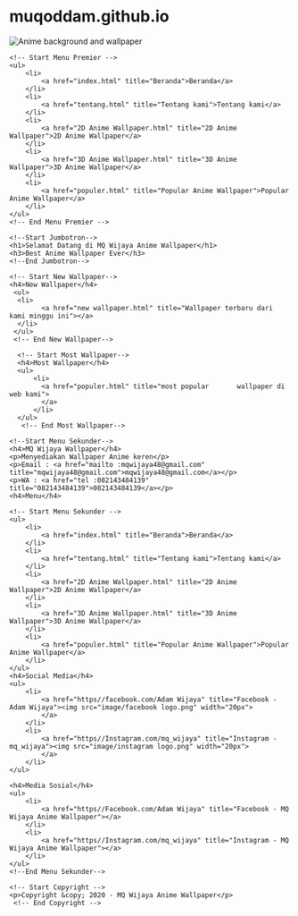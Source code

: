 # muqoddam.github.io

<!DOCTYPE html>
<html lang="en">
    <head>
    <meta charset="UTF-8">
    <meta name="viewport" content="width=device-width, initial-scale=1.0">
    <!-- Start Title -->
    <title>Wallpaper Anime Keren</title>
    <meta type="description" content="halaman ini berisi tentang Wallpaper anime backround">
     <!-- End Title -->
     <!--Start Description-->
     <meta name="description" content="MQ Wijaya Wallpaper dan backround keren">
     <!-- End Description-->
</head>
<body>
    <!-- Start Logo-->
  <img src="image/logo web.jpg" alt="Anime background and wallpaper">
    <!-- End Logo-->

    <!-- Start Menu Premier -->
    <ul>
        <li>
            <a href="index.html" title="Beranda">Beranda</a>
        </li>
        <li>
            <a href="tentang.html" title="Tentang kami">Tentang kami</a>
        </li>
        <li>
            <a href="2D Anime Wallpaper.html" title="2D Anime Wallpaper">2D Anime Wallpaper</a>
        </li>
        <li>
            <a href="3D Anime Wallpaper.html" title="3D Anime Wallpaper">3D Anime Wallpaper</a>
        </li>
        <li>
            <a href="populer.html" title="Popular Anime Wallpaper">Popular Anime Wallpaper</a>
        </li>
    </ul>
    <!-- End Menu Premier -->

    <!--Start Jumbotron-->
    <h1>Selamat Datang di MQ Wijaya Anime Wallpaper</h1>
    <h3>Best Anime Wallpaper Ever</h3>
    <!--End Jumbotron-->

    <!-- Start New Wallpaper-->
    <h4>New Wallpaper</h4>
     <ul>
      <li>
            <a href="new wallpaper.html" title="Wallpaper terbaru dari kami minggu ini"></a>
      </li>
     </ul>
     <!-- End New Wallpaper-->

      <!-- Start Most Wallpaper-->
      <h4>Most Wallpaper</h4>
      <ul>
          <li>
            <a href="populer.html" title="most popular       wallpaper di web kami">
            </a>
          </li>
      </ul>
       <!-- End Most Wallpaper-->

    <!--Start Menu Sekunder-->
    <h4>MQ Wijaya Wallpaper</h4>
    <p>Menyediakan Wallpaper Anime keren</p>
    <p>Email : <a href="mailto :mqwijaya48@gmail.com" title="mqwijaya48@gmail.com">mqwijaya48@gmail.com</a></p>
    <p>WA : <a href="tel :082143484139" title="082143484139">082143484139</a></p>
    <h4>Menu</h4>

    <!-- Start Menu Sekunder -->
    <ul>
        <li>
            <a href="index.html" title="Beranda">Beranda</a>
        </li>
        <li>
            <a href="tentang.html" title="Tentang kami">Tentang kami</a>
        </li>
        <li>
            <a href="2D Anime Wallpaper.html" title="2D Anime Wallpaper">2D Anime Wallpaper</a>
        </li>
        <li>
            <a href="3D Anime Wallpaper.html" title="3D Anime Wallpaper">3D Anime Wallpaper</a>
        </li>
        <li>
            <a href="populer.html" title="Popular Anime Wallpaper">Popular Anime Wallpaper</a>
        </li>
    </ul>
    <h4>Social Media</h4>
    <ul>
        <li>
            <a href="https//facebook.com/Adam Wijaya" title="Facebook - Adam Wijaya"><img src="image/facebook logo.png" width="20px">
            </a>
        </li>
        <li>
            <a href="https//Instagram.com/mq_wijaya" title="Instagram - mq_wijaya"><img src="image/instagram logo.png" width="20px">
            </a>
        </li>
    </ul>

    <h4>Media Sosial</h4>
    <ul>
        <li>
            <a href="https//Facebook.com/Adam Wijaya" title="Facebook - MQ Wijaya Anime Wallpaper"></a>
        </li>
        <li>
            <a href="https//Instagram.com/mq_wijaya" title="Instagram - MQ Wijaya Anime Wallpaper"></a>
        </li>
    </ul>
    <!--End Menu Sekunder-->
    
    <!-- Start Copyright -->
    <p>Copyright &copy; 2020 - MQ Wijaya Anime Wallpaper</p>
     <!-- End Copyright -->
</body>
</html>
